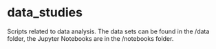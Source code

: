 # data_studies
Scripts related to data analysis.
The data sets can be found in the /data folder, the Jupyter Notebooks are in the /notebooks folder.
